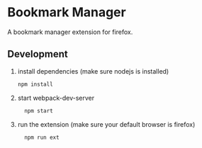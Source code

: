# Bookmark Manager

A bookmark manager extension for firefox.

## Development

1. install dependencies (make sure nodejs is installed)

   ```bash
   npm install
   ```

1. start webpack-dev-server

   ```bash
     npm start
   ```

1. run the extension (make sure your default browser is firefox)

   ```bash
     npm run ext
   ```
